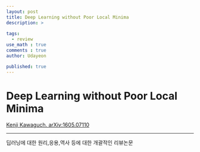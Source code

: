 ```yaml
---
layout: post
title: Deep Learning without Poor Local Minima
description: >
  
tags:
  - review
use_math : true
comments : true
author: Udayeon

published: true
---
```


# Deep Learning without Poor Local Minima
[Kenji Kawaguch. arXiv:1605.07110](https://arxiv.org/abs/1605.07110v3)
* * *
딥러닝에 대한 원리,응용,역사 등에 대한 개괄적인 리뷰논문
